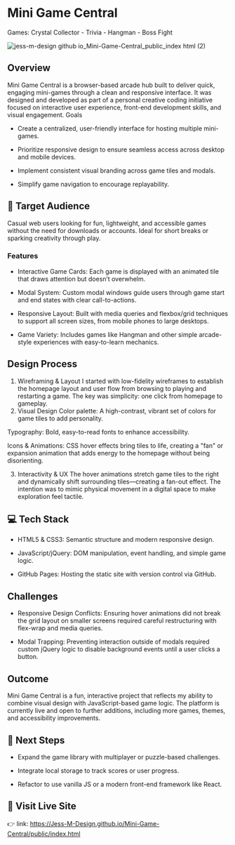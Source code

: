 # Mini Game Central

Games: Crystal Collector - Trivia - Hangman - Boss Fight

![jess-m-design github io_Mini-Game-Central_public_index html (2)](https://github.com/user-attachments/assets/3a4825d8-02f6-40d3-88d3-ac29c48c03e2)

## Overview
Mini Game Central is a browser-based arcade hub built to deliver quick, engaging mini-games through a clean and responsive interface. It was designed and developed as part of a personal creative coding initiative focused on interactive user experience, front-end development skills, and visual engagement.
Goals
- Create a centralized, user-friendly interface for hosting multiple mini-games.

- Prioritize responsive design to ensure seamless access across desktop and mobile devices.

- Implement consistent visual branding across game tiles and modals.

- Simplify game navigation to encourage replayability.



## 🎯 Target Audience
Casual web users looking for fun, lightweight, and accessible games without the need for downloads or accounts. Ideal for short breaks or sparking creativity through play.


### Features
- Interactive Game Cards: Each game is displayed with an animated tile that draws attention but doesn’t overwhelm.

- Modal System: Custom modal windows guide users through game start and end states with clear call-to-actions.

- Responsive Layout: Built with media queries and flexbox/grid techniques to support all screen sizes, from mobile phones to large desktops.

- Game Variety: Includes games like Hangman and other simple arcade-style experiences with easy-to-learn mechanics.



## Design Process
1. Wireframing & Layout
I started with low-fidelity wireframes to establish the homepage layout and user flow from browsing to playing and restarting a game. The key was simplicity: one click from homepage to gameplay.
2. Visual Design
Color palette: A high-contrast, vibrant set of colors for game tiles to add personality.


Typography: Bold, easy-to-read fonts to enhance accessibility.


Icons & Animations: CSS hover effects bring tiles to life, creating a "fan" or expansion animation that adds energy to the homepage without being disorienting.


3. Interactivity & UX
The hover animations stretch game tiles to the right and dynamically shift surrounding tiles—creating a fan-out effect. The intention was to mimic physical movement in a digital space to make exploration feel tactile.

## 💻 Tech Stack
- HTML5 & CSS3: Semantic structure and modern responsive design.

- JavaScript/jQuery: DOM manipulation, event handling, and simple game logic.

- GitHub Pages: Hosting the static site with version control via GitHub.


## Challenges
- Responsive Design Conflicts: Ensuring hover animations did not break the grid layout on smaller screens required careful restructuring with flex-wrap and media queries.

- Modal Trapping: Preventing interaction outside of modals required custom jQuery logic to disable background events until a user clicks a button.



## Outcome
Mini Game Central is a fun, interactive project that reflects my ability to combine visual design with JavaScript-based game logic. The platform is currently live and open to further additions, including more games, themes, and accessibility improvements.


## 🚀 Next Steps

- Expand the game library with multiplayer or puzzle-based challenges.

- Integrate local storage to track scores or user progress.

- Refactor to use vanilla JS or a modern front-end framework like React.



## 🔗 Visit Live Site
👉 link: https://Jess-M-Design.github.io/Mini-Game-Central/public/index.html


